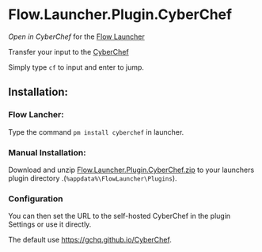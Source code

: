 # Flow.Launcher.Plugin.CyberChef

*Open in CyberChef*  for the [Flow Launcher](https://github.com/Flow-Launcher/Flow.Launcher)

Transfer your input to the [CyberChef](https://github.com/gchq/CyberChef)

Simply type `cf` to input and enter to jump.

## Installation:

### Flow Lancher:

Type the command  `pm install cyberchef`  in launcher.

### Manual Installation:

Download and unzip [Flow.Launcher.Plugin.CyberChef.zip](https://github.com/gamous/Flow.Launcher.Plugin.CyberChef/releases/latest) to your launchers plugin directory .(`%appdata%\FlowLauncher\Plugins`).

### Configuration

You can then set the URL to the self-hosted CyberChef in the plugin Settings or use it directly.

The default use https://gchq.github.io/CyberChef.

